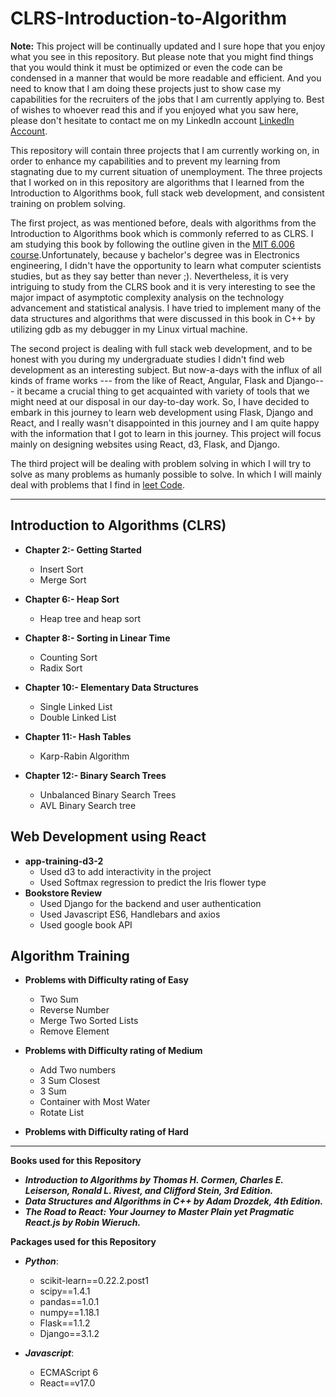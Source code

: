 # CLRS-Introduction-to-Algorithm
**Note:** This project will be continually updated and I sure hope that you enjoy what you see in this repository. But please note that you might find things that you would think it must be optimized or even the code can be condensed in a manner that would be more readable and efficient. And you need to know that I am doing these projects just to show case my capabilities for the recruiters of the jobs that I am currently applying to. Best of wishes to whoever read this and if you enjoyed what you saw here, please don't hesitate to contact me on my LinkedIn account [LinkedIn Account](https://www.linkedin.com/in/rashidalazzoni/).

This repository will contain three projects that I am currently working on, in order to enhance my capabilities and to prevent my learning from stagnating due to my current situation of unemployment. The three projects that I worked on in this repository are algorithms that I learned from the Introduction to Algorithms book, full stack web development, and consistent training on problem solving.

The first project, as was mentioned before, deals with algorithms from the Introduction to Algorithms book which is commonly referred to as CLRS. I am studying this book by following the outline given in the [MIT 6.006 course](https://ocw.mit.edu/courses/electrical-engineering-and-computer-science/6-006-introduction-to-algorithms-fall-2011/index.htm).Unfortunately, because  y bachelor's degree was in Electronics engineering, I didn't have the opportunity to learn what computer scientists studies, but as they say better than never ;). Nevertheless, it is very intriguing to study from the CLRS book and it is very interesting to see the major impact of asymptotic complexity analysis on the technology advancement and statistical analysis. I have tried to implement many of the data structures and algorithms that were discussed in this book in C++ by utilizing gdb  as my debugger in my Linux virtual machine.

The second project is dealing with full stack web development, and to be honest with you during my undergraduate studies I didn't find web development as an interesting subject. But now-a-days with the influx of all kinds of frame works --- from the like of React, Angular, Flask and Django--- it became a crucial thing to get acquainted with variety of tools that we might need at our disposal in our day-to-day work. So, I have decided to embark in this journey to learn web development using Flask, Django and React, and I really wasn't disappointed in this journey and I am quite happy with the information that I got to learn in this journey. This project will focus mainly on designing websites using React, d3, Flask, and Django.

The third project will be dealing with problem solving in which I will try to solve as many problems as humanly possible to solve. In which I will mainly deal with problems that I find in  [leet Code](https://leetcode.com/problemset/all/).

--------------------------------------------------------------------------------------------------------
## Introduction to Algorithms (CLRS)
   * **Chapter 2:- Getting Started**
       * Insert Sort
       * Merge Sort
       
   * **Chapter 6:- Heap Sort**
       * Heap tree and heap sort

   * **Chapter 8:- Sorting in Linear Time**
       * Counting Sort
       * Radix Sort

   * **Chapter 10:- Elementary Data Structures**
       * Single Linked List
       * Double Linked List
    
   * **Chapter 11:- Hash Tables**
       * Karp-Rabin Algorithm
    
   * **Chapter 12:- Binary Search Trees**
       * Unbalanced Binary Search Trees
       * AVL Binary Search tree

## Web Development using React

   * **app-training-d3-2**
       * Used d3 to add interactivity in the project
       * Used Softmax regression to predict the Iris flower type
   * **Bookstore Review**
       * Used Django for the backend and user authentication
       * Used Javascript ES6, Handlebars and axios
       * Used google book API
       
## Algorithm Training

   * **Problems with Difficulty rating of Easy**
       * Two Sum
       * Reverse Number
       * Merge Two Sorted Lists
       * Remove Element

   * **Problems with Difficulty rating of Medium**
       * Add Two numbers
       * 3 Sum Closest
       * 3 Sum
       * Container with Most Water
       * Rotate List

   * **Problems with Difficulty rating of Hard**
--------------------------------------------------------------------------------------------------------
**Books used for this Repository**
  * ***Introduction to Algorithms by Thomas H. Cormen, Charles E. Leiserson, Ronald L. Rivest, and Clifford Stein, 3rd Edition.***
  * ***Data Structures and Algorithms in C++ by Adam Drozdek, 4th Edition.***
  * ***The Road to React: Your Journey to Master Plain yet Pragmatic React.js by Robin Wieruch.***


**Packages used for this Repository**
  * ***Python***:
    * scikit-learn==0.22.2.post1
    * scipy==1.4.1
    * pandas==1.0.1
    * numpy==1.18.1
    * Flask==1.1.2
    * Django==3.1.2

  * ***Javascript***:
    * ECMAScript 6
    * React==v17.0


 
